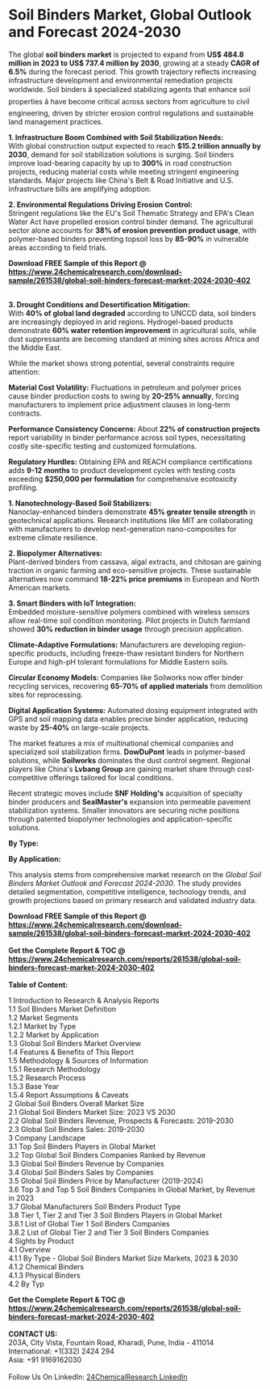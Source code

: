 <h1>Soil Binders Market, Global Outlook and Forecast 2024-2030</h1><p>The global <strong>soil binders market</strong> is projected to expand from <strong>US$ 484.8 million in 2023 to US$ 737.4 million by 2030</strong>, growing at a steady <strong>CAGR of 6.5%</strong> during the forecast period. This growth trajectory reflects increasing infrastructure development and environmental remediation projects worldwide. Soil binders â specialized stabilizing agents that enhance soil properties â have become critical across sectors from agriculture to civil engineering, driven by stricter erosion control regulations and sustainable land management practices.</p><p><strong>1. Infrastructure Boom Combined with Soil Stabilization Needs:</strong><br>
With global construction output expected to reach <strong>$15.2 trillion annually by 2030</strong>, demand for soil stabilization solutions is surging. Soil binders improve load-bearing capacity by up to <strong>300%</strong> in road construction projects, reducing material costs while meeting stringent engineering standards. Major projects like China's Belt &amp; Road Initiative and U.S. infrastructure bills are amplifying adoption.</p><p><strong>2. Environmental Regulations Driving Erosion Control:</strong><br>
Stringent regulations like the EU's Soil Thematic Strategy and EPA's Clean Water Act have propelled erosion control binder demand. The agricultural sector alone accounts for <strong>38% of erosion prevention product usage</strong>, with polymer-based binders preventing topsoil loss by <strong>85-90%</strong> in vulnerable areas according to field trials.</p><div><b>Download FREE Sample of this Report @ 
            <a href="https://www.24chemicalresearch.com/download-sample/261538/global-soil-binders-forecast-market-2024-2030-402">
            https://www.24chemicalresearch.com/download-sample/261538/global-soil-binders-forecast-market-2024-2030-402</a></b></div><br><p><strong>3. Drought Conditions and Desertification Mitigation:</strong><br>
With <strong>40% of global land degraded</strong> according to UNCCD data, soil binders are increasingly deployed in arid regions. Hydrogel-based products demonstrate <strong>60% water retention improvement</strong> in agricultural soils, while dust suppressants are becoming standard at mining sites across Africa and the Middle East.</p><p>While the market shows strong potential, several constraints require attention:</p><p><strong>Material Cost Volatility:</strong> Fluctuations in petroleum and polymer prices cause binder production costs to swing by <strong>20-25% annually</strong>, forcing manufacturers to implement price adjustment clauses in long-term contracts.</p><p><strong>Performance Consistency Concerns:</strong> About <strong>22% of construction projects</strong> report variability in binder performance across soil types, necessitating costly site-specific testing and customized formulations.</p><p><strong>Regulatory Hurdles:</strong> Obtaining EPA and REACH compliance certifications adds <strong>9-12 months</strong> to product development cycles with testing costs exceeding <strong>$250,000 per formulation</strong> for comprehensive ecotoxicity profiling.</p><p><strong>1. Nanotechnology-Based Soil Stabilizers:</strong><br>
Nanoclay-enhanced binders demonstrate <strong>45% greater tensile strength</strong> in geotechnical applications. Research institutions like MIT are collaborating with manufacturers to develop next-generation nano-composites for extreme climate resilience.</p><p><strong>2. Biopolymer Alternatives:</strong><br>
Plant-derived binders from cassava, algal extracts, and chitosan are gaining traction in organic farming and eco-sensitive projects. These sustainable alternatives now command <strong>18-22% price premiums</strong> in European and North American markets.</p><p><strong>3. Smart Binders with IoT Integration:</strong><br>
Embedded moisture-sensitive polymers combined with wireless sensors allow real-time soil condition monitoring. Pilot projects in Dutch farmland showed <strong>30% reduction in binder usage</strong> through precision application.</p><p><strong>Climate-Adaptive Formulations:</strong> Manufacturers are developing region-specific products, including freeze-thaw resistant binders for Northern Europe and high-pH tolerant formulations for Middle Eastern soils.</p><p><strong>Circular Economy Models:</strong> Companies like Soilworks now offer binder recycling services, recovering <strong>65-70% of applied materials</strong> from demolition sites for reprocessing.</p><p><strong>Digital Application Systems:</strong> Automated dosing equipment integrated with GPS and soil mapping data enables precise binder application, reducing waste by <strong>25-40%</strong> on large-scale projects.</p><p>The market features a mix of multinational chemical companies and specialized soil stabilization firms. <strong>DowDuPont</strong> leads in polymer-based solutions, while <strong>Soilworks</strong> dominates the dust control segment. Regional players like China's <strong>Lvbang Group</strong> are gaining market share through cost-competitive offerings tailored for local conditions.</p><p>Recent strategic moves include <strong>SNF Holding's</strong> acquisition of specialty binder producers and <strong>SealMaster's</strong> expansion into permeable pavement stabilization systems. Smaller innovators are securing niche positions through patented biopolymer technologies and application-specific solutions.</p><p><strong>By Type:</strong></p><p><strong>By Application:</strong></p><p>This analysis stems from comprehensive market research on the <em>Global Soil Binders Market Outlook and Forecast 2024-2030</em>. The study provides detailed segmentation, competitive intelligence, technology trends, and growth projections based on primary research and validated industry data.</p><div><b>Download FREE Sample of this Report @ 
            <a href="https://www.24chemicalresearch.com/download-sample/261538/global-soil-binders-forecast-market-2024-2030-402">
            https://www.24chemicalresearch.com/download-sample/261538/global-soil-binders-forecast-market-2024-2030-402</a></b></div><br><div><b>Get the Complete Report & TOC @ 
            <a href="https://www.24chemicalresearch.com/reports/261538/global-soil-binders-forecast-market-2024-2030-402">
            https://www.24chemicalresearch.com/reports/261538/global-soil-binders-forecast-market-2024-2030-402</a></b></div><br>
            <b>Table of Content:</b><p>1 Introduction to Research & Analysis Reports<br />
    1.1 Soil Binders Market Definition<br />
    1.2 Market Segments<br />
        1.2.1 Market by Type<br />
        1.2.2 Market by Application<br />
    1.3 Global Soil Binders Market Overview<br />
    1.4 Features & Benefits of This Report<br />
    1.5 Methodology & Sources of Information<br />
        1.5.1 Research Methodology<br />
        1.5.2 Research Process<br />
        1.5.3 Base Year<br />
        1.5.4 Report Assumptions & Caveats<br />
2 Global Soil Binders Overall Market Size<br />
    2.1 Global Soil Binders Market Size: 2023 VS 2030<br />
    2.2 Global Soil Binders Revenue, Prospects & Forecasts: 2019-2030<br />
    2.3 Global Soil Binders Sales: 2019-2030<br />
3 Company Landscape<br />
    3.1 Top Soil Binders Players in Global Market<br />
    3.2 Top Global Soil Binders Companies Ranked by Revenue<br />
    3.3 Global Soil Binders Revenue by Companies<br />
    3.4 Global Soil Binders Sales by Companies<br />
    3.5 Global Soil Binders Price by Manufacturer (2019-2024)<br />
    3.6 Top 3 and Top 5 Soil Binders Companies in Global Market, by Revenue in 2023<br />
    3.7 Global Manufacturers Soil Binders Product Type<br />
    3.8 Tier 1, Tier 2 and Tier 3 Soil Binders Players in Global Market<br />
        3.8.1 List of Global Tier 1 Soil Binders Companies<br />
        3.8.2 List of Global Tier 2 and Tier 3 Soil Binders Companies<br />
4 Sights by Product<br />
    4.1 Overview<br />
        4.1.1 By Type - Global Soil Binders Market Size Markets, 2023 & 2030<br />
        4.1.2 Chemical Binders<br />
        4.1.3 Physical Binders<br />
    4.2 By Typ</p><div><b>Get the Complete Report & TOC @ 
            <a href="https://www.24chemicalresearch.com/reports/261538/global-soil-binders-forecast-market-2024-2030-402">
            https://www.24chemicalresearch.com/reports/261538/global-soil-binders-forecast-market-2024-2030-402</a></b></div><br><b>CONTACT US:</b><br>
            203A, City Vista, Fountain Road, Kharadi, Pune, India - 411014<br>
            International: +1(332) 2424 294<br>
            Asia: +91 9169162030 <br><br>
            Follow Us On LinkedIn: <a href="https://www.linkedin.com/company/24chemicalresearch/">24ChemicalResearch LinkedIn</a>